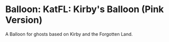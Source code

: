 # Balloon: KatFL: Kirby's Balloon (Pink Version)
A Balloon for ghosts based on Kirby and the Forgotten Land.
